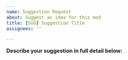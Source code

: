 ```yaml
---
name: Suggestion Request
about: Suggest an idea for this mod
title: [SUG] Suggestion Title
assignees: ''

---
```


<!--
DO NOT REMOVE PRE-EXISTING LINES
IF YOU WANT TO SUGGEST A FEW THINGS, OPEN A NEW ISSUE PER EVERY SUGGESTION
----------------------------------------------------------------------------------------------------------
-->
**Describe your suggestion in full detail below:**
